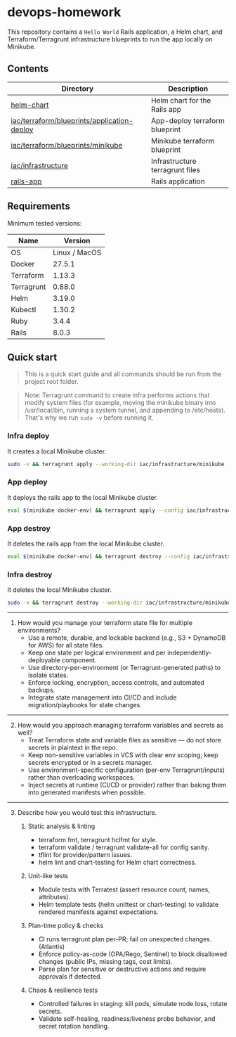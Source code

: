 # devops-homework

This repository contains a `Hello World` Rails application, a Helm chart, and Terraform/Terragrunt infrastructure
blueprints
to run the app locally on Minikube.

## Contents

| Directory                                                                                             | Description                     |
|-------------------------------------------------------------------------------------------------------|---------------------------------|
| [helm-chart](/helm-chart/README.md)                                                                   | Helm chart for the Rails app    |
| [iac/terraform/blueprints/application-deploy](/iac/terraform/blueprints/application-deploy/README.md) | App-deploy terraform blueprint  |
| [iac/terraform/blueprints/minikube](/iac/terraform/blueprints/minikube/README.md)                     | Minikube terraform blueprint    |
| [iac/infrastructure](/iac/infrastructure/README.md)                                                   | Infrastructure terragrunt files |
| [rails-app](/rails-app/README.md)                                                                     | Rails application               |

## Requirements

Minimum tested versions:

| Name       | Version       |
|------------|---------------|
| OS         | Linux / MacOS |
| Docker     | 27.5.1        |
| Terraform  | 1.13.3        |
| Terragrunt | 0.88.0        |
| Helm       | 3.19.0        |
| Kubectl    | 1.30.2        |
| Ruby       | 3.4.4         |
| Rails      | 8.0.3         |

## Quick start

> This is a quick start guide and all commands should be run from the project root folder.

> Note: Terragrunt command to create infra performs actions that modify system files (for example, moving the minikube
> binary into /usr/local/bin, running a system tunnel, and appending to /etc/hosts).
> That's why we run `sudo -v` before running it.

### Infra deploy

It creates a local Minikube cluster.

```bash
sudo -v && terragrunt apply --working-dir iac/infrastructure/minikube
```

### App deploy

It deploys the rails app to the local Minikube cluster.

```bash
eval $(minikube docker-env) && terragrunt apply --config iac/infrastructure/app/terragrunt.hcl
```

### App destroy

It deletes the rails app from the local Minikube cluster.

```bash
eval $(minikube docker-env) && terragrunt destroy --config iac/infrastructure/app/terragrunt.hcl
```

### Infra destroy

It deletes the local Minikube cluster.

```bash
sudo -v && terragrunt destroy --working-dir iac/infrastructure/minikube
```

---

1. How would you manage your terraform state file for multiple environments?
    - Use a remote, durable, and lockable backend (e.g., S3 + DynamoDB for AWS) for all state files.
    - Keep one state per logical environment and per independently-deployable component.
    - Use directory-per-environment (or Terragrunt-generated paths) to isolate states.
    - Enforce locking, encryption, access controls, and automated backups.
    - Integrate state management into CI/CD and include migration/playbooks for state changes.

----

2. How would you approach managing terraform variables and secrets as well?
    - Treat Terraform state and variable files as sensitive — do not store secrets in plaintext in the repo.
    - Keep non-sensitive variables in VCS with clear env scoping; keep secrets encrypted or in a secrets manager.
    - Use environment-specific configuration (per-env Terragrunt/inputs) rather than overloading workspaces.
    - Inject secrets at runtime (CI/CD or provider) rather than baking them into generated manifests when possible.

----

3. Describe how you would test this infrastructure.
    1. Static analysis & linting
        - terraform fmt, terragrunt hclfmt for style.
        - terraform validate / terragrunt validate-all for config sanity.
        - tflint for provider/pattern issues.
        - helm lint and chart-testing for Helm chart correctness.

    2. Unit-like tests
        - Module tests with Terratest (assert resource count, names, attributes).
        - Helm template tests (helm unittest or chart-testing) to validate rendered manifests against expectations.

    3. Plan-time policy & checks
        - CI runs terragrunt plan per-PR; fail on unexpected changes. (Atlantis)
        - Enforce policy-as-code (OPA/Rego, Sentinel) to block disallowed changes (public IPs, missing tags, cost
          limits).
        - Parse plan for sensitive or destructive actions and require approvals if detected.

    4. Chaos & resilience tests
        - Controlled failures in staging: kill pods, simulate node loss, rotate secrets.
        - Validate self-healing, readiness/liveness probe behavior, and secret rotation handling.
